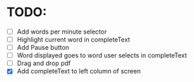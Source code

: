 # TODO:
- [ ] Add words per minute selector
- [ ] Highlight current word in completeText
- [ ] Add Pause button
- [ ] Word displayed goes to word user selects in completeText
- [ ] Drag and drop pdf
- [x] Add completeText to left column of screen

